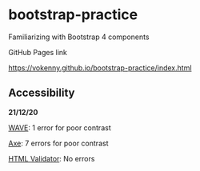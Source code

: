 # bootstrap-practice
Familiarizing with Bootstrap 4 components

GitHub Pages link

https://vokenny.github.io/bootstrap-practice/index.html

## Accessibility
<b>21/12/20</b>

[WAVE](https://wave.webaim.org/): 1 error for poor contrast

[Axe](https://www.deque.com/axe/): 7 errors for poor contrast

[HTML Validator](https://addons.mozilla.org/en-US/firefox/addon/html-validator/): No errors
